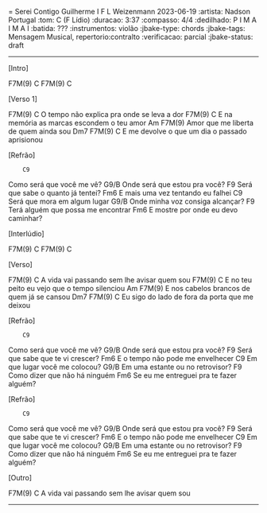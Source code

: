 = Serei Contigo
Guilherme I F L Weizenmann
2023-06-19
:artista: Nadson Portugal
:tom: C (F Lídio)
:duracao: 3:37
:compasso: 4/4
:dedilhado: P I M A I M A I
:batida: ???
:instrumentos: violão
:jbake-type: chords
:jbake-tags: Mensagem Musical, repertorio:contralto
:verificacao: parcial
:jbake-status: draft

----


[Intro]

F7M(9)  C  F7M(9)  C

[Verso 1]

   F7M(9)                        C
O tempo não explica pra onde se leva a dor
   F7M(9)                          C
E na memória as marcas escondem o teu amor
   Am                   F7M(9)
Amor que me liberta de quem ainda sou
   Dm7                 F7M(9)          C
E me devolve o que um dia o passado aprisionou

[Refrão]

        C9
Como será que você me vê?
        G9/B
Onde será que estou pra você?
          F9
Será que sabe o quanto já tentei?
            Fm6
E mais uma vez tentando eu falhei
          C9
Será que mora em algum lugar
            G9/B
Onde minha voz consiga alcançar?
        F9
Terá alguém que possa me encontrar
             Fm6
E mostre por onde eu devo caminhar?

[Interlúdio]

F7M(9)  C  F7M(9)  C

[Verso]

   F7M(9)                      C
A vida vai passando sem lhe avisar quem sou
  F7M(9)                              C
E no teu peito eu vejo que o tempo silenciou
   Am                     F7M(9)
E nos cabelos brancos de quem já se cansou
    Dm7             F7M(9)            C
Eu sigo do lado de fora da porta que me deixou

[Refrão]

        C9
Como será que você me vê?
        G9/B
Onde será que estou pra você?
          F9
Será que sabe que te vi crescer?
               Fm6
E o tempo não pode me envelhecer
          C9
Em que lugar você me colocou?
          G9/B
Em uma estante ou no retrovisor?
        F9
Como dizer que não há ninguém
               Fm6
Se eu me entreguei pra te fazer alguém?

[Refrão]

        C9
Como será que você me vê?
        G9/B
Onde será que estou pra você?
          F9
Será que sabe que te vi crescer?
               Fm6
E o tempo não pode me envelhecer
          C9
Em que lugar você me colocou?
          G9/B
Em uma estante ou no retrovisor?
        F9
Como dizer que não há ninguém
               Fm6
Se eu me entreguei pra te fazer alguém?

[Outro]

   F7M(9)                           C
A vida vai passando sem lhe avisar quem sou


----